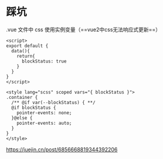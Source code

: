 # 踩坑

.vue 文件中 css 使用实例变量（==vue2中css无法响应式更新==）

```vue
<script>
export default {
  data(){
    return{
      blockStatus: true
    }
  }
}
</script>

<style lang="scss" scoped vars="{ blockStatus }">
.container {
  /** @if var(--blockStatus) { **/
  @if blockStatus {
    pointer-events: none;
  }@else {
    pointer-events: auto;
  }
}
</style>
```

https://juejin.cn/post/6856668819344392206



